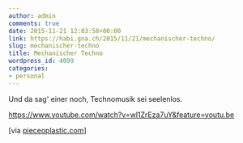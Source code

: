 ```yaml
---
author: admin
comments: true
date: 2015-11-21 12:03:58+00:00
link: https://habi.gna.ch/2015/11/21/mechanischer-techno/
slug: mechanischer-techno
title: Mechanischer Techno
wordpress_id: 4099
categories:
- personal
---
```


Und da sag' einer noch, Technomusik sei seelenlos.

https://www.youtube.com/watch?v=wl1ZrEza7uY&feature=youtu.be

[via [pieceoplastic.com](https://pieceoplastic.com/index.php/7046/ruff-linkage-201547/)]
